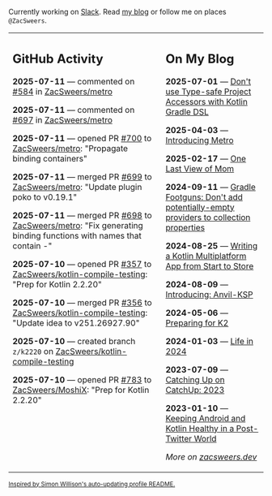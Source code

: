 Currently working on [Slack](https://slack.com/). Read [my blog](https://zacsweers.dev/) or follow me on places `@ZacSweers`.

<table><tr><td valign="top" width="60%">

## GitHub Activity
<!-- githubActivity starts -->
**2025-07-11** — commented on [#584](https://github.com/ZacSweers/metro/pull/584#issuecomment-3064407195) in [ZacSweers/metro](https://github.com/ZacSweers/metro)

**2025-07-11** — commented on [#697](https://github.com/ZacSweers/metro/issues/697#issuecomment-3063731795) in [ZacSweers/metro](https://github.com/ZacSweers/metro)

**2025-07-11** — opened PR [#700](https://github.com/ZacSweers/metro/pull/700) to [ZacSweers/metro](https://github.com/ZacSweers/metro): "Propagate binding containers"

**2025-07-11** — merged PR [#699](https://github.com/ZacSweers/metro/pull/699) to [ZacSweers/metro](https://github.com/ZacSweers/metro): "Update plugin poko to v0.19.1"

**2025-07-11** — merged PR [#698](https://github.com/ZacSweers/metro/pull/698) to [ZacSweers/metro](https://github.com/ZacSweers/metro): "Fix generating binding functions with names that contain -"

**2025-07-10** — opened PR [#357](https://github.com/ZacSweers/kotlin-compile-testing/pull/357) to [ZacSweers/kotlin-compile-testing](https://github.com/ZacSweers/kotlin-compile-testing): "Prep for Kotlin 2.2.20"

**2025-07-10** — merged PR [#356](https://github.com/ZacSweers/kotlin-compile-testing/pull/356) to [ZacSweers/kotlin-compile-testing](https://github.com/ZacSweers/kotlin-compile-testing): "Update idea to v251.26927.90"

**2025-07-10** — created branch `z/k2220` on [ZacSweers/kotlin-compile-testing](https://github.com/ZacSweers/kotlin-compile-testing)

**2025-07-10** — opened PR [#783](https://github.com/ZacSweers/MoshiX/pull/783) to [ZacSweers/MoshiX](https://github.com/ZacSweers/MoshiX): "Prep for Kotlin 2.2.20"
<!-- githubActivity ends -->
</td><td valign="top" width="40%">

## On My Blog
<!-- blog starts -->
**2025-07-01** — [Don't use Type-safe Project Accessors with Kotlin Gradle DSL](https://www.zacsweers.dev/dont-use-type-safe-project-accessors-with-kotlin-gradle-dsl/)

**2025-04-03** — [Introducing Metro](https://www.zacsweers.dev/introducing-metro/)

**2025-02-17** — [One Last View of Mom](https://www.zacsweers.dev/one-last-view-of-mom/)

**2024-09-11** — [Gradle Footguns: Don't add potentially-empty providers to collection properties](https://www.zacsweers.dev/gradle-footgun-adding-empty-providers-to-collection-properties/)

**2024-08-25** — [Writing a Kotlin Multiplatform App from Start to Store](https://www.zacsweers.dev/writing-a-kotlin-multiplatform-app-from-start-to-store/)

**2024-08-09** — [Introducing: Anvil-KSP](https://www.zacsweers.dev/introducing-anvil-ksp/)

**2024-05-06** — [Preparing for K2](https://www.zacsweers.dev/preparing-for-k2/)

**2024-01-03** — [Life in 2024](https://www.zacsweers.dev/life-in-2024/)

**2023-07-09** — [Catching Up on CatchUp: 2023](https://www.zacsweers.dev/catching-up-on-catchup-2023/)

**2023-01-10** — [Keeping Android and Kotlin Healthy in a Post-Twitter World](https://www.zacsweers.dev/keeping-android-healthy/)
<!-- blog ends -->
_More on [zacsweers.dev](https://zacsweers.dev/)_
</td></tr></table>

<sub><a href="https://simonwillison.net/2020/Jul/10/self-updating-profile-readme/">Inspired by Simon Willison's auto-updating profile README.</a></sub>